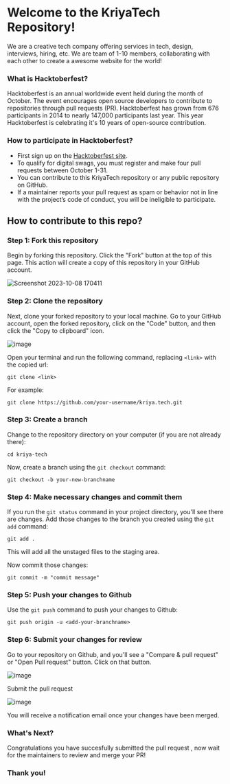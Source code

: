 # Welcome to the KriyaTech Repository!

We are a creative tech company offering services in tech, design, interviews, hiring, etc. We are team of 1-10 members, collaborating with each other to create a awesome website for the world!

### What is Hacktoberfest? 

Hacktoberfest is an annual worldwide event held during the month of October. The event encourages open source developers to contribute to repositories through pull requests (PR). Hacktoberfest has grown from 676 participants in 2014 to nearly 147,000 participants last year. This year Hacktoberfest is celebrating it's 10 years of open-source contribution.

### How to participate in Hacktoberfest?

-   First sign up on the [Hacktoberfest site](https://hacktoberfest.com/).
-   To qualify for digital swags, you must register and make four pull requests between October 1-31.
-   You can contribute to this KriyaTech repository or any public repository on GitHub.
-   If a maintainer reports your pull request as spam or behavior not in line with the project’s code of conduct, you will be ineligible to participate.

## How to contribute to this repo?

### Step 1: Fork this repository

Begin by forking this repository. Click the "Fork" button at the top of this page. This action will create a copy of this repository in your GitHub   account. 
  
![Screenshot 2023-10-08 170411](https://github.com/Neelyooo/kriya.tech/assets/135664115/23772f1f-d4d2-43b9-9dfc-8687ddc8a7b6)

### Step 2: Clone the repository

Next, clone your forked repository to your local machine. Go to your GitHub account, open the forked repository, click on the "Code" button, and      then click the "Copy to clipboard" icon.

![image](https://github.com/Neelyooo/kriya.tech/assets/135664115/cdb42c3e-4916-48d8-a702-06e01cd0fff0)
  
Open your terminal and run the following command, replacing `<link>` with the copied url:
  
```
git clone <link>
```
  
For example:

```
git clone https://github.com/your-username/kriya.tech.git
```

### Step 3: Create a branch

Change to the repository directory on your computer (if you are not already there):

```
cd kriya-tech
```

Now, create a branch using the `git checkout` command:

```
git checkout -b your-new-branchname
```

### Step 4: Make necessary changes and commit them

If you run the `git status` command in your project directory, you'll see there are changes. Add those changes to the branch you created using the `git add` command:

```
git add .
```

This will add all the unstaged files to the staging area.

Now commit those changes:

```
git commit -m "commit message"
```

### Step 5: Push your changes to Github

Use the `git push` command to push your changes to Github:

```
git push origin -u <add-your-branchname>
```

### Step 6: Submit your changes for review

Go to your repository on Github, and you'll see a "Compare & pull request" or "Open Pull request" button. Click on that button.

![image](https://github.com/Neelyooo/kriya.tech/assets/135664115/7657da8a-2aec-49f5-83e7-94dae49a6934)

Submit the pull request

![image](https://github.com/Neelyooo/kriya.tech/assets/135664115/2ffb2f73-7053-4334-b2be-15a60e69d2fd)

You will receive a notification email once your changes have been merged.

### What's Next?

Congratulations you have succesfully submitted the pull request , now wait for the maintainers to review and merge your PR!

### Thank you!
